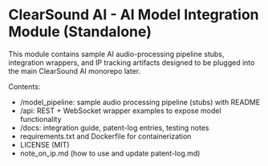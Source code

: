 # ClearSound AI - AI Model Integration Module (Standalone)

This module contains sample AI audio-processing pipeline stubs, integration wrappers, and IP tracking artifacts designed to be plugged into the main ClearSound AI monorepo later.

Contents:
- /model_pipeline: sample audio processing pipeline (stubs) with README
- /api: REST + WebSocket wrapper examples to expose model functionality
- /docs: integration guide, patent-log entries, testing notes
- requirements.txt and Dockerfile for containerization
- LICENSE (MIT)
- note_on_ip.md (how to use and update patent-log.md)
